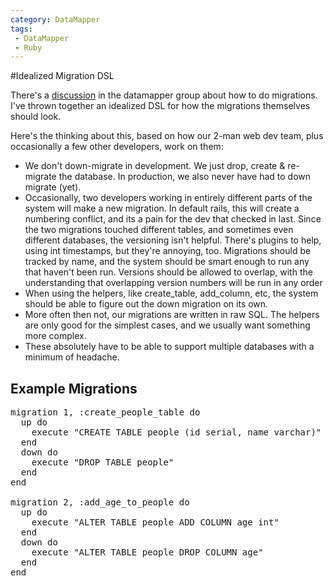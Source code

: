 ```yaml
---
category: DataMapper
tags:
 - DataMapper
 - Ruby
---
```


#Idealized Migration DSL

There's a <a href="http://groups.google.com/group/datamapper/browse_thread/thread/1b24e6f3d7675add">discussion</a> in the datamapper group about how to do migrations. I've thrown together an idealized DSL for how the migrations themselves should look.

Here's the thinking about this, based on how our 2-man web dev team, plus occasionally a few other developers, work on them:

<ul>
<li>
We don't down-migrate in development. We just drop, create & re-migrate the database. In production, we also never have had to down migrate (yet).
</li>
<li>
Occasionally, two developers working in entirely different parts of the system will make a new migration. In default rails, this will create a numbering conflict, and its a pain for the dev that checked in last. Since the two migrations touched different tables, and sometimes even different databases, the versioning isn't helpful. There's plugins to help, using int timestamps, but they're annoying, too. Migrations should be tracked by name, and the system should be smart enough to run any that haven't been run. Versions should be allowed to overlap, with the understanding that overlapping version numbers will be run in any order
</li>
<li>
When using the helpers, like create_table, add_column, etc, the system should be able to figure out the down migration on its own.
</li>
<li>
More often then not, our migrations are written in raw SQL. The helpers are only good for the simplest cases, and we usually want something more complex.
</li>
<li>
These absolutely have to be able to support multiple databases with a minimum of headache.
</li>
</ul>

<h2>Example Migrations</h2>

<pre lang="ruby">
migration 1, :create_people_table do
  up do
    execute "CREATE TABLE people (id serial, name varchar)"
  end
  down do
    execute "DROP TABLE people"
  end
end

migration 2, :add_age_to_people do
  up do
    execute "ALTER TABLE people ADD COLUMN age int"
  end
  down do
    execute "ALTER TABLE people DROP COLUMN age"
  end
end
</pre>

